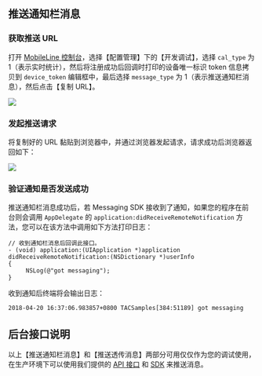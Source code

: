 ## 推送通知栏消息

### 获取推送 URL

打开 [MobileLine 控制台](https://console.cloud.tencent.com/tac)，选择【配置管理】下的【开发调试】，选择 `cal_type` 为 1（表示实时统计），然后将注册成功后回调时打印的设备唯一标识 token 信息拷贝到 `device_token` 编辑框中，最后选择 `message_type` 为 1（表示推送通知栏消息），然后点击【复制 URL】。

![](https://ws4.sinaimg.cn/large/006tKfTcgy1fqmfl2xl5jj30ya0ot41q.jpg)

### 发起推送请求

将复制好的 URL 黏贴到浏览器中，并通过浏览器发起请求，请求成功后浏览器返回如下：

![](https://tacimg-1253960454.cos.ap-guangzhou.myqcloud.com/guides/Messaging/explore_push_result.png)

### 验证通知是否发送成功

推送通知栏消息成功后，若 Messaging SDK 接收到了通知，如果您的程序在前台则会调用 `AppDelegate` 的 `application:didReceiveRemoteNotification` 方法，您可以在该方法中调用如下方法打印日志：

```
// 收到通知栏消息后回调此接口。
- (void) application:(UIApplication *)application didReceiveRemoteNotification:(NSDictionary *)userInfo
{
     NSLog(@"got messaging");
}
```

收到通知后终端将会输出日志：

~~~
2018-04-20 16:37:06.983857+0800 TACSamples[384:51189] got messaging
~~~

## 后台接口说明

以上【推送通知栏消息】和【推送透传消息】两部分可用仅仅作为您的调试使用，在生产环境下可以使用我们提供的 [API 接口](https://github.com/tencentyun/tac-documents/blob/master/%E5%BC%80%E5%A7%8B%E4%BD%BF%E7%94%A8/%E9%80%9A%E7%9F%A5%E6%8E%A8%E9%80%81%20Messaging%20%E9%9B%86%E6%88%90%E6%8C%87%E5%8D%97/%E6%9C%8D%E5%8A%A1%E7%AB%AFAPI%E6%8E%A5%E5%85%A5/Rest%20API%20%E4%BD%BF%E7%94%A8%E6%8C%87%E5%8D%97/API%20%E7%AE%80%E4%BB%8B.md) 和 [SDK](https://github.com/tencentyun/tac-documents/blob/master/%E5%BC%80%E5%A7%8B%E4%BD%BF%E7%94%A8/%E9%80%9A%E7%9F%A5%E6%8E%A8%E9%80%81%20Messaging%20%E9%9B%86%E6%88%90%E6%8C%87%E5%8D%97/%E6%9C%8D%E5%8A%A1%E7%AB%AFAPI%E6%8E%A5%E5%85%A5/%E6%9C%8D%E5%8A%A1%E7%AB%AF%E5%85%B6%E4%BB%96%E8%AF%AD%E8%A8%80.md) 来推送消息。
